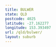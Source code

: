 ```yaml
---
title: BULWER
state: QLD
postcode: 4025
latitude: -27.162277
longitude: 153.393497
url: /qld/bulwer/
layout: suburb
---
```

